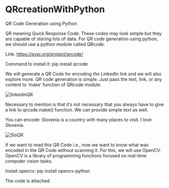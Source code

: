 # QRcreationWithPython


QR Code Generation using Python

QR meaning Quick Response Code. These codes may look simple but they are capable of storing lots of data.
For QR code generation using python, we should use a python module called QRcode.

Link: https://pypi.org/project/qrcode/

Command to install it: pip install qrcode

We will generate a QR Code for encoding the LinkedIn link and we will also explore more. QR code generation is simple. Just pass the text, link, or any content to ‘make’ function of QRcode module.


![linkedinQR](https://user-images.githubusercontent.com/69643088/153003801-afe9b55e-bc06-41d4-b9e3-8221f9636ffe.png)



Necessary to mention is that it’s not necessary that you always have to give a link to qrcode.make() function. We can provide simple text as well.

You can encode: Slovenia is a country with many places to visit. I love Slovenia.

![SloQR](https://user-images.githubusercontent.com/69643088/153004214-71aef1ab-bc4b-46d7-875d-8f89139457fd.jpg)


If we want to read this QR Code i.e., now we want to know what was encoded in the QR Code without scanning it. For this, we will use OpenCV. 
OpenCV is a library of programming functions focused on real-time computer vision tasks.

Install opencv: pip install opencv-python

The code is attached.
